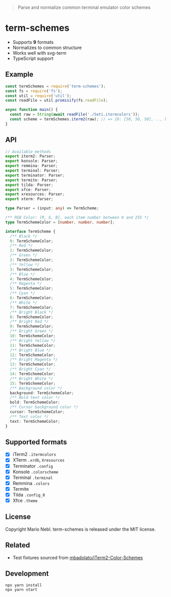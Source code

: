 > Parse and normalize common terminal emulator color schemes

# term-schemes

* Supports **9** formats
* Normalizes to common structure
* Works well with svg-term
* TypeScript support

## Example

```js
const termSchemes = require('term-schemes');
const fs = require('fs');
const util = require('util');
const readFile = util.promisify(fs.readFile);

async function main() {
  const raw = String(await readFile('./Seti.itermcolors'));
  const scheme = termSchemes.iterm2(raw); // => {0: [50, 50, 50], .., background: [17, 18, 19]}
}

```

## API

```ts
// Available methods
export iterm2: Parser;
export konsole: Parser;
export remmina: Parser;
export terminal: Parser;
export terminator: Parser;
export termite: Parser;
export tilda: Parser;
export xfce: Parser;
export xresources: Parser;
export xterm: Parser;

type Parser = (input: any) => TermScheme;

/** RGB Color: [R, G, B], each item number between 0 and 255 */
type TermSchemeColor = [number, number, number];

interface TermScheme {
  /** Black */
  0: TermSchemeColor;
  /** Red */
  1: TermSchemeColor;
  /** Green */
  2: TermSchemeColor;
  /** Yellow */
  3: TermSchemeColor;
  /** Blue */
  4: TermSchemeColor;
  /** Magenta */
  5: TermSchemeColor;
  /** Cyan */
  6: TermSchemeColor;
  /** White */
  7: TermSchemeColor;
  /** Bright Black */
  8: TermSchemeColor;
  /** Bright Red */
  9: TermSchemeColor;
  /** Bright Green */
  10: TermSchemeColor;
  /** Bright Yellow */
  11: TermSchemeColor;
  /** Bright Blue */
  12: TermSchemeColor;
  /** Bright Magenta */
  13: TermSchemeColor;
  /** Bright Cyan */
  14: TermSchemeColor;
  /** Bright White */
  15: TermSchemeColor;
  /** Background color */
  background: TermSchemeColor;
  /** Bold text color */
  bold: TermSchemeColor;
  /** Cursor background color */
  cursor: TermSchemeColor;
  /** Text color */
  text: TermSchemeColor;
}
```

## Supported formats

* [x] iTerm2 `.itermcolors`
* [x] XTerm `.xrdb`, `Xresources`
* [x] Terminator `.config`
* [x] Konsole `.colorscheme`
* [x] Terminal `.terminal`
* [x] Remmina `.colors`
* [x] Termite ` `
* [x] Tilda `.config_0`
* [x] Xfce `.theme`

## License

Copyright Mario Nebl. term-schemes is released under the MIT license.

## Related

* Test fixtures sourced from [mbadolato/iTerm2-Color-Schemes](https://github.com/mbadolato/iTerm2-Color-Schemes)

## Development

```
npx yarn install
npx yarn start
```
